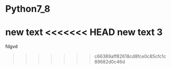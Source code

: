 # Python7_8
new text
<<<<<<< HEAD
new text 3
=======
fdgvd
>>>>>>> c66389aff82618cd8fce0c85cfc1c89682d0c46d
